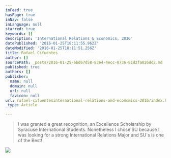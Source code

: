 ```yaml
---
inFeed: true
hasPage: true
inNav: false
inLanguage: null
starred: true
keywords: []
description: 'International Relations & Economics, 2016'
datePublished: '2016-01-25T18:11:55.962Z'
dateModified: '2016-01-25T18:11:51.256Z'
title: Rafael Cifuentes
author: []
sourcePath: _posts/2016-01-25-6bd67d58-83e4-4ecc-8736-81d2fa826dd2.md
published: true
authors: []
publisher:
  name: null
  domain: null
  url: null
  favicon: null
url: rafael-cifuentesinternational-relations-and-economics-2016/index.html
_type: Article

---
```

> I was granted a great recognition, an Excellence Scholarship by Syracuse International Students. Nonetheless I chose SU because I was looking for a strong International Relations Major and SU´s is one of the Best!

![](https://s3-us-west-2.amazonaws.com/the-grid-img/p/f59e54f9924a5af90a234c509684c3f54c260336.jpg)

##